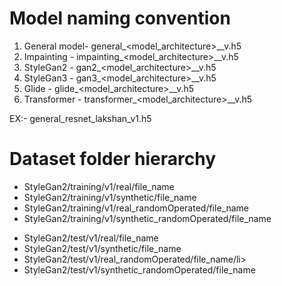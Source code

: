 # Model naming convention

1. General model- general_<model_architecture>_<person>_v<number>.h5
2. Impainting   - impainting_<model_architecture>_<person>_v<number>.h5
3. StyleGan2    - gan2_<model_architecture>_<person>_v<number>.h5
4. StyleGan3    - gan3_<model_architecture>_<person>_v<number>.h5
5. Glide        - glide_<model_architecture>_<person>_v<number>.h5
6. Transformer  - transformer_<model_architecture>_<person>_v<number>.h5
  
  EX:- general_resnet_lakshan_v1.h5
  
 # Dataset folder hierarchy 

  <ul>
  <li>StyleGan2/training/v1/real/file_name</li>
  <li>StyleGan2/training/v1/synthetic/file_name</li>
  <li>StyleGan2/training/v1/real_randomOperated/file_name</li>
  <li>StyleGan2/training/v1/synthetic_randomOperated/file_name</li>
  </ul>
  <ul>
  <li>StyleGan2/test/v1/real/file_name</li>
  <li>StyleGan2/test/v1/synthetic/file_name</li>
  <li>StyleGan2/test/v1/real_randomOperated/file_name/li>
  <li>StyleGan2/test/v1/synthetic_randomOperated/file_name</li>
  </ul>
